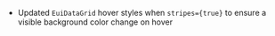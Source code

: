 - Updated `EuiDataGrid` hover styles when `stripes={true}` to ensure a visible background color change on hover

